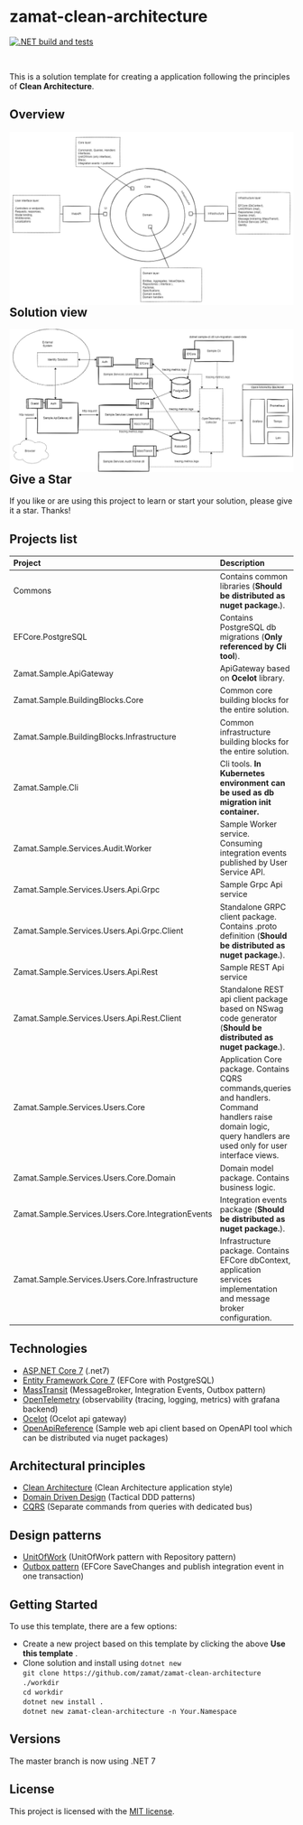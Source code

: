 # zamat-clean-architecture

[![.NET build and tests](https://github.com/zamat/zamat-clean-architecture/actions/workflows/dotnet-build-and-tests.yml/badge.svg?branch=main)](https://github.com/zamat/zamat-clean-architecture/actions/workflows/dotnet-build-and-tests.yml)

<br/>

This is a solution template for creating a application following the principles of **Clean Architecture**. 

## Overview
<img align="left" src="https://raw.githubusercontent.com/zamat/zamat-clean-architecture/main/docs/clean-architecture-overview.png" />

## Solution view
<img align="left" src="https://raw.githubusercontent.com/zamat/zamat-clean-architecture/main/docs/logical-view.png" />

## Give a Star
If you like or are using this project to learn or start your solution, please give it a star. Thanks!

## Projects list

|Project|Description|
|:------|:-- |
|Commons|Contains common libraries (<b>Should be distributed as nuget package.</b>).|
|EFCore.PostgreSQL|Contains PostgreSQL db migrations (<b>Only referenced by Cli tool</b>).|
|Zamat.Sample.ApiGateway|ApiGateway based on <b>Ocelot</b> library.|
|Zamat.Sample.BuildingBlocks.Core|Common core building blocks for the entire solution.|
|Zamat.Sample.BuildingBlocks.Infrastructure|Common infrastructure building blocks for the entire solution.|
|Zamat.Sample.Cli|Cli tools. <b>In Kubernetes environment can be used as db migration init container.</b>|
|Zamat.Sample.Services.Audit.Worker|Sample Worker service. Consuming integration events published by User Service API.|
|Zamat.Sample.Services.Users.Api.Grpc|Sample Grpc Api service|
|Zamat.Sample.Services.Users.Api.Grpc.Client|Standalone GRPC client package. Contains .proto definition (<b>Should be distributed as nuget package.</b>).|
|Zamat.Sample.Services.Users.Api.Rest|Sample REST Api service|
|Zamat.Sample.Services.Users.Api.Rest.Client|Standalone REST api client package based on NSwag code generator (<b>Should be distributed as nuget package.</b>).|
|Zamat.Sample.Services.Users.Core|Application Core package. Contains CQRS commands,queries and handlers. Command handlers raise domain logic, query handlers are used only for user interface views.|
|Zamat.Sample.Services.Users.Core.Domain|Domain model package. Contains business logic.|
|Zamat.Sample.Services.Users.Core.IntegrationEvents|Integration events package (<b>Should be distributed as nuget package.</b>).</b>|
|Zamat.Sample.Services.Users.Core.Infrastructure|Infrastructure package. Contains EFCore dbContext, application services implementation and message broker configuration.|

## Technologies
* [ASP.NET Core 7](https://docs.microsoft.com/en-us/aspnet/core/introduction-to-aspnet-core) (.net7)
* [Entity Framework Core 7](https://docs.microsoft.com/en-us/ef/core/) (EFCore with PostgreSQL)
* [MassTransit](https://masstransit-project.com/) (MessageBroker, Integration Events, Outbox pattern)
* [OpenTelemetry](https://opentelemetry.io/) (observability (tracing, logging, metrics) with grafana backend)
* [Ocelot](https://ocelot.readthedocs.io/en/latest/) (Ocelot api gateway)
* [OpenApiReference](https://learn.microsoft.com/en-us/aspnet/core/web-api/microsoft.dotnet-openapi?view=aspnetcore-7.0) (Sample web api client based on OpenAPI tool which can be distributed via nuget packages)

## Architectural principles
* [Clean Architecture](https://blog.cleancoder.com/uncle-bob/2012/08/13/the-clean-architecture.html) (Clean Architecture application style)
* [Domain Driven Design](https://learn.microsoft.com/en-us/azure/architecture/microservices/model/tactical-ddd) (Tactical DDD patterns)
* [CQRS](https://martinfowler.com/bliki/CQRS.html) (Separate commands from queries with dedicated bus)

## Design patterns 
* [UnitOfWork](https://martinfowler.com/eaaCatalog/unitOfWork.html) (UnitOfWork pattern with Repository pattern)
* [Outbox pattern](https://microservices.io/patterns/data/transactional-outbox.html) (EFCore SaveChanges and publish integration event in one transaction)

## Getting Started
To use this template, there are a few options:
- Create a new project based on this template by clicking the above **Use this template** .
- Clone solution and install using `dotnet new` <br/>
`git clone https://github.com/zamat/zamat-clean-architecture ./workdir` <br/>
`cd workdir` <br/>
`dotnet new install .` <br/>
`dotnet new zamat-clean-architecture -n Your.Namespace`

## Versions
The master branch is now using .NET 7

## License
This project is licensed with the [MIT license](LICENSE).

